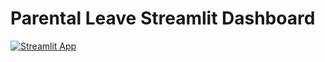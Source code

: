 # Parental Leave Streamlit Dashboard

[![Streamlit App](https://static.streamlit.io/badges/streamlit_badge_black_white.svg)](https://parentalleaveapp-gf6l8psyub3fkngmlf7czj.streamlit.app/)
